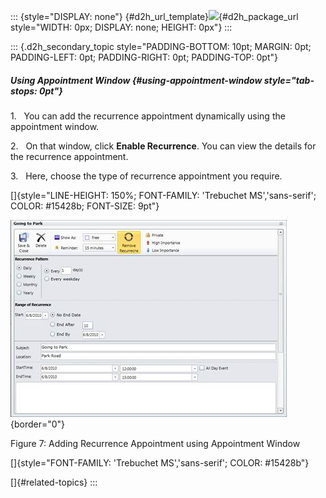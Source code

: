 ::: {style="DISPLAY: none"}
[](ms-xhelp:///?Id=d2h_url_template){#d2h_url_template}![](!package_url!){#d2h_package_url style="WIDTH: 0px; DISPLAY: none; HEIGHT: 0px"}
:::

::: {.d2h_secondary_topic style="PADDING-BOTTOM: 10pt; MARGIN: 0pt; PADDING-LEFT: 0pt; PADDING-RIGHT: 0pt; PADDING-TOP: 0pt"}
##### Using Appointment Window {#using-appointment-window style="tab-stops: 0pt"}

1.   You can add the recurrence appointment dynamically using the appointment window.

2.   On that window, click **Enable Recurrence**. You can view the details for the recurrence appointment.

3.   Here, choose the type of recurrence appointment you require.

[]{style="LINE-HEIGHT: 150%; FONT-FAMILY: 'Trebuchet MS','sans-serif'; COLOR: #15428b; FONT-SIZE: 9pt"} 

![Description: C:\\Users\\balaji_muthukani\\Desktop\\New Images\\Recurrence Appointment Window.png](ImagesExt/image85_16.jpg){border="0"}

Figure 7: Adding Recurrence Appointment using Appointment Window

[]{style="FONT-FAMILY: 'Trebuchet MS','sans-serif'; COLOR: #15428b"} 

[]{#related-topics}
:::
